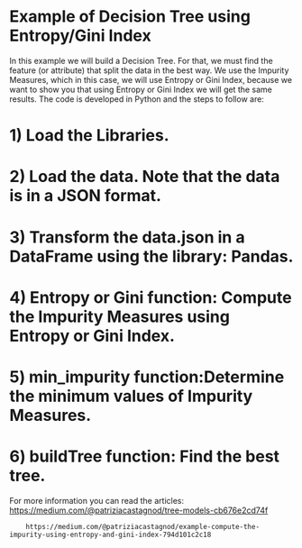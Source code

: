 # Example of Decision Tree using Entropy/Gini Index
In this example we will build a Decision Tree. For that, we must find the feature (or attribute) that split the data in the best way. We use the Impurity Measures, which in this case, we will use Entropy or Gini Index, because we want to show you that using Entropy or Gini Index we will get the same results.
The code is developed in Python and the steps to follow are:

# 1)  Load the Libraries.

# 2)  Load the data. Note that the data is in a JSON format.

# 3) Transform the data.json in a DataFrame using the library: Pandas.

# 4) Entropy or Gini function: Compute the Impurity Measures using Entropy or Gini Index. 

# 5) min_impurity function:Determine the minimum values of Impurity Measures.

# 6) buildTree function: Find the best tree.

For more information you can read the articles:
        https://medium.com/@patriziacastagnod/tree-models-cb676e2cd74f
        
        https://medium.com/@patriziacastagnod/example-compute-the-impurity-using-entropy-and-gini-index-794d101c2c18
